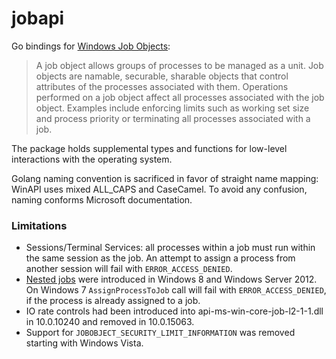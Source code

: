 # jobapi

Go bindings for [Windows Job Objects](https://docs.microsoft.com/en-us/windows/win32/procthread/job-objects):
> A job object allows groups of processes to be managed as a unit. Job objects are namable, securable, sharable objects that control attributes of the processes associated with them. Operations performed on a job object affect all processes associated with the job object. Examples include enforcing limits such as working set size and process priority or terminating all processes associated with a job.

The package holds supplemental types and functions for low-level interactions with the operating system.

Golang naming convention is sacrificed in favor of straight name mapping: WinAPI uses mixed ALL_CAPS and CaseCamel. To avoid any confusion, naming conforms Microsoft documentation.

### Limitations
 - Sessions/Terminal Services: all processes within a job must run within the same session as the job. An attempt to assign a process from another session will fail with `ERROR_ACCESS_DENIED`.
 - [Nested jobs](https://docs.microsoft.com/en-us/windows/win32/procthread/nested-jobs) were introduced in Windows 8 and Windows Server 2012. On Windows 7 `AssignProcessToJob` call will fail with `ERROR_ACCESS_DENIED`, if the process is already assigned to a job.
 - IO rate controls had been introduced into api-ms-win-core-job-l2-1-1.dll in 10.0.10240 and removed in 10.0.15063.
 - Support for `JOBOBJECT_SECURITY_LIMIT_INFORMATION` was removed starting with Windows Vista.
